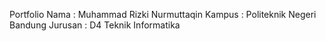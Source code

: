 Portfolio
Nama : Muhammad Rizki Nurmuttaqin
Kampus : Politeknik Negeri Bandung
Jurusan : D4 Teknik Informatika
